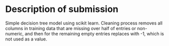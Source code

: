 # Description of submission

Simple decision tree model using scikit learn. Cleaning process removes all columns in training data that are missing over half of entries or non-numeric, and then for the remaining empty entries replaces with -1, which is not used as a value.